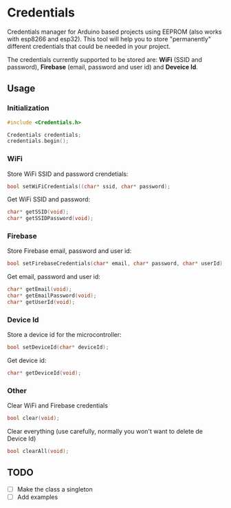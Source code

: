 # Credentials
Credentials manager for Arduino based projects using EEPROM (also works with esp8266 and esp32). This tool will help you to store "permanently" different credentials that could be needed in your project.

The credentials currently supported to be stored are: **WiFi** (SSID and password), **Firebase** (email, password and user id) and **Deveice Id**.

## Usage
### Initialization
```cpp
#include <Credentials.h>

Credentials credentials;
credentials.begin();
```

### WiFi
Store WiFi SSID and password crendetials:
```cpp
bool setWiFiCredentials((char* ssid, char* password);
```
Get WiFi SSID and password:
```cpp
char* getSSID(void);
char* getSSIDPassword(void);
```
### Firebase
Store Firebase email, password and user id:
```cpp
bool setFirebaseCredentials(char* email, char* password, char* userId);
```
Get email, password and user id:
```cpp
char* getEmail(void);
char* getEmailPassword(void);
char* getUserId(void);
```
### Device Id
Store a device id for the microcontroller:
```cpp
bool setDeviceId(char* deviceId);
```
Get device id:
```cpp
char* getDeviceId(void);
```
### Other
Clear WiFi and Firebase credentials
```cpp
bool clear(void);
```
Clear everything (use carefully, normally you won't want to delete de Device Id)
```cpp
bool clearAll(void);
```

## TODO
- [ ] Make the class a singleton
- [ ] Add examples